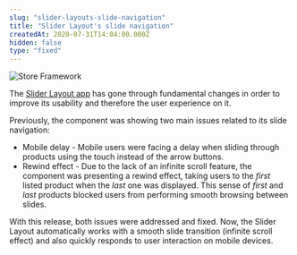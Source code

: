 ```yaml
---
slug: "slider-layouts-slide-navigation"
title: "Slider Layout's slide navigation"
createdAt: 2020-07-31T14:04:00.000Z
hidden: false
type: "fixed"
---
```


![Store Framework](https://raw.githubusercontent.com/vtexdocs/dev-portal-content/main/images/slider-layouts-slide-navigation-0.png)

The [Slider Layout app](https://vtex.io/docs/components/all/vtex.slider-layout/) has gone through fundamental changes in order to improve its usability and therefore the user experience on it.

Previously, the component was showing two main issues related to its slide navigation:

- Mobile delay - Mobile users were facing a delay when sliding through products using the touch instead of the arrow buttons.
- Rewind effect - Due to the lack of an infinite scroll feature, the component was presenting a rewind effect, taking users to the *first* listed product when the *last* one was displayed. This sense of *first* and *last*  products blocked users from performing smooth browsing between slides.

With this release, both issues were addressed and fixed. Now, the Slider Layout automatically works with a smooth slide transition (infinite scroll effect) and also quickly responds to user interaction on mobile devices.
